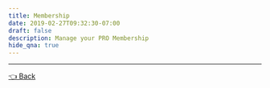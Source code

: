 ```yaml
---
title: Membership
date: 2019-02-27T09:32:30-07:00
draft: false
description: Manage your PRO Membership
hide_qna: true
---
```


<subscription-manage></subscription-manage>

<hr> 
<user-sources></user-sources>

<a href="/dashboard" class="btn">👈 Back</a>